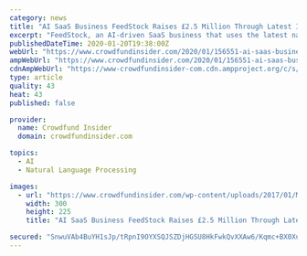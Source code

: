 ```yaml
---
category: news
title: "AI SaaS Business FeedStock Raises £2.5 Million Through Latest Investment Round Led By Praetura Ventures"
excerpt: "FeedStock, an AI-driven SaaS business that uses the latest natural language processing technologies to enable financial services companies to meet both their compliance requirements and commercial goals, announced on Monday it secured £2.5 million through its latest investment round, which was led by Praetura Ventures with participation from ..."
publishedDateTime: 2020-01-20T19:38:00Z
webUrl: "https://www.crowdfundinsider.com/2020/01/156551-ai-saas-business-feedstock-raises-2-5-million-through-latest-investment-round-led-by-praetura-ventures/"
ampWebUrl: "https://www.crowdfundinsider.com/2020/01/156551-ai-saas-business-feedstock-raises-2-5-million-through-latest-investment-round-led-by-praetura-ventures/amp/"
cdnAmpWebUrl: "https://www-crowdfundinsider-com.cdn.ampproject.org/c/s/www.crowdfundinsider.com/2020/01/156551-ai-saas-business-feedstock-raises-2-5-million-through-latest-investment-round-led-by-praetura-ventures/amp/"
type: article
quality: 43
heat: 43
published: false

provider:
  name: Crowdfund Insider
  domain: crowdfundinsider.com

topics:
  - AI
  - Natural Language Processing

images:
  - url: "https://www.crowdfundinsider.com/wp-content/uploads/2017/01/Money-Dollars-Benjamin-4-300x225.jpeg"
    width: 300
    height: 225
    title: "AI SaaS Business FeedStock Raises £2.5 Million Through Latest Investment Round Led By Praetura Ventures"

secured: "SnwuVAb4BuYH1sJp/tRpnI9OYXSQJSZDjHGSU8HkFwkQvXXAw6/Kqmc+BX0XuP3pySZgHmHfvuJ5eZGQxGG24mpEsm4KUo7/Aql7iTtnutnCDxYfX52afosXNpWdblWg9HScs/rpkraBRWPlIsphvH4mOA6mbnupe0xL5KPwgNjlSP56ssCd4Re7Pc7Vd0QepAPsxUXsS1dgXaKcbs+ouYgkSSg3btJsdnRNZ8oPXOBUXVj3VDNP6T9Rc8H3cNGGRh/h8PWfbU5XArclvC+94FycW3hjAndOtXjK+lExgSBOveTtV6opH7tQVx+TblBa6wEJZUOFSQWlEUg6PilfX8zNiW27RPxij7+UlKbUb1mXZboxvmC3GNtpp0AQP7YDMv/Ams9wUrAkwgETHz7tVrA7rxIHtWwoTYBA/JjBZbDZrFvQ0i3vtnDaHHOJLPtQS7bZBqMK9WcBN2ArEhKk3w==;a/sk21fxlmmwoxvE0GRfDw=="
---
```


